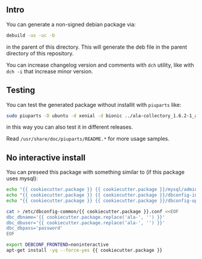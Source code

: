 ## Intro

You can generate a non-signed debian package via:

```bash
debuild -us -uc -b
```
in the parent of this directory. This will generate the deb file in the parent directory of this repository.

You can increase changelog version and comments with `dch` utility, like with `dch -i` that increase minor version.

## Testing

You can test the generated package without installit with `piuparts` like:

```bash
sudo piuparts -D ubuntu -d xenial -d bionic ../ala-collectory_1.6.2-1_all.deb
```
in this way you can also test it in different releases.

Read `/usr/share/doc/piuparts/README.*` for more usage samples.

## No interactive install

You can preseed this package with something similar to (if this package uses mysql):

```bash
echo "{{ cookiecutter.package }} {{ cookiecutter.package }}/mysql/admin-pass password $DB_ROOT_PWD" | debconf-set-selections && \
echo "{{ cookiecutter.package }} {{ cookiecutter.package }}/dbconfig-install boolean true" | debconf-set-selections && \
echo "{{ cookiecutter.package }} {{ cookiecutter.package }}/dbconfig-upgrade boolean true" | debconf-set-selections

cat > /etc/dbconfig-common/{{ cookiecutter.package }}.conf <<EOF
dbc_dbname='{{ cookiecutter.package.replace('ala-', '') }}'
dbc_dbuser='{{ cookiecutter.package.replace('ala-', '') }}'
dbc_dbpass='password'
EOF

export DEBCONF_FRONTEND=noninteractive
apt-get install -yq --force-yes {{ cookiecutter.package }}
```

